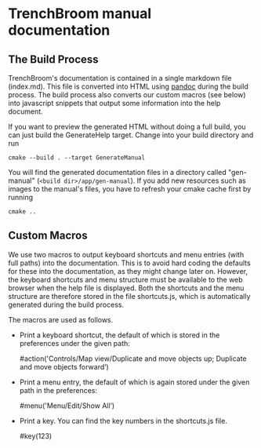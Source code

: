 # TrenchBroom manual documentation

## The Build Process

TrenchBroom's documentation is contained in a single markdown file (index.md). This file is converted into HTML using [pandoc](http://www.pandoc.org) during the build process. The build process also converts our custom macros (see below) into javascript snippets that output some information into the help document.

If you want to preview the generated HTML without doing a full build, you can just build the GenerateHelp target. Change into your build directory and run

    cmake --build . --target GenerateManual

You will find the generated documentation files in a directory called "gen-manual" (`<build dir>/app/gen-manual`). If you add new resources such as images to the manual's files, you have to refresh your cmake cache first by running

    cmake ..

## Custom Macros

We use two macros to output keyboard shortcuts and menu entries (with full paths) into the documentation. This is to avoid hard coding the defaults for these into the documentation, as they might change later on. However, the keyboard shortcuts and menu structure must be available to the web browser when the help file is displayed. Both the shortcuts and the menu structure are therefore stored in the file shortcuts.js, which is automatically generated during the build process.

The macros are used as follows.

- Print a keyboard shortcut, the default of which is stored in the preferences under the given path:

    \#action('Controls/Map view/Duplicate and move objects up; Duplicate and move objects forward‘)
    
- Print a menu entry, the default of which is again stored under the given path in the preferences:

    \#menu('Menu/Edit/Show All‘)

- Print a key. You can find the key numbers in the shortcuts.js file.

    \#key(123)
